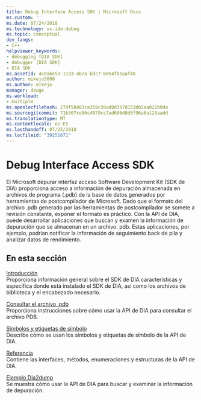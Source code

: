 ```yaml
---
title: Debug Interface Access SDK | Microsoft Docs
ms.custom: ''
ms.date: 07/24/2018
ms.technology: vs-ide-debug
ms.topic: conceptual
dev_langs:
- C++
helpviewer_keywords:
- debugging [DIA SDK]
- debugger [DIA SDK]
- DIA SDK
ms.assetid: 4c0abe53-11d3-4b7a-bdc7-b054f85aaf40
author: mikejo5000
ms.author: mikejo
manager: douge
ms.workload:
- multiple
ms.openlocfilehash: 279f5b883ca359c38ad8d357d153d02ea022b9da
ms.sourcegitcommit: 71b307ce86c4079cc7ad686d8d5f96a6a123aadd
ms.translationtype: MT
ms.contentlocale: es-ES
ms.lasthandoff: 07/25/2018
ms.locfileid: "39251671"
---
```

# <a name="debug-interface-access-sdk"></a>Debug Interface Access SDK

El Microsoft depurar interfaz acceso Software Development Kit (SDK de DIA) proporciona acceso a información de depuración almacenada en archivos de programa (.pdb) de la base de datos generados por herramientas de postcompilador de Microsoft. Dado que el formato del archivo .pdb generado por las herramientas de postcompilador se somete a revisión constante, exponer el formato es práctico. Con la API de DIA, puede desarrollar aplicaciones que buscan y examen la información de depuración que se almacenan en un archivo. pdb. Estas aplicaciones, por ejemplo, podrían notificar la información de seguimiento back de pila y analizar datos de rendimiento.

## <a name="in-this-section"></a>En esta sección

[Introducción](../../debugger/debug-interface-access/getting-started-debug-interface-access-sdk.md)  
Proporciona información general sobre el SDK de DIA características y especifica donde está instalado el SDK de DIA, así como los archivos de biblioteca y el encabezado necesario.

[Consultar el archivo .pdb](../../debugger/debug-interface-access/querying-the-dot-pdb-file.md)  
Proporciona instrucciones sobre cómo usar la API de DIA para consultar el archivo PDB.

[Símbolos y etiquetas de símbolo](../../debugger/debug-interface-access/symbols-and-symbol-tags.md)  
Describe cómo se usan los símbolos y etiquetas de símbolo de la API de DIA.

[Referencia](../../debugger/debug-interface-access/debug-interface-access-sdk-reference.md)  
Contiene las interfaces, métodos, enumeraciones y estructuras de la API de DIA.

[Ejemplo Dia2dump](../../debugger/debug-interface-access/dia2dump-sample.md)  
Se muestra cómo usar la API de DIA para buscar y examinar la información de depuración.
